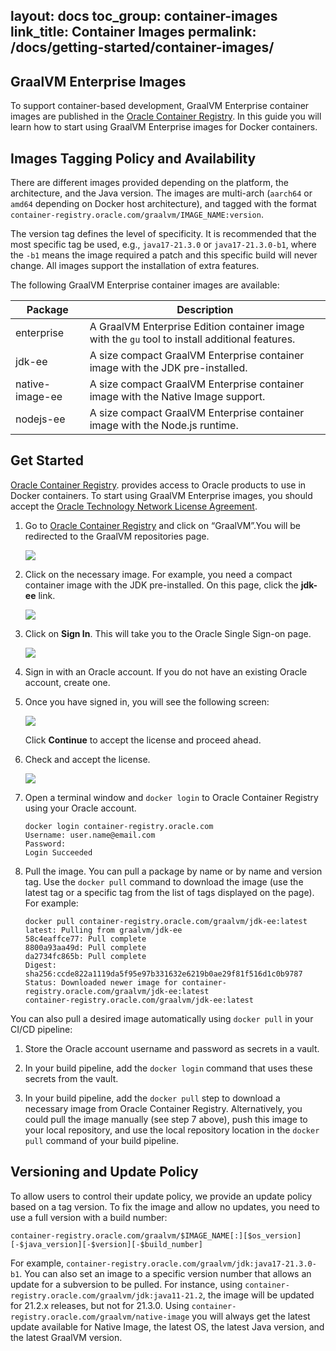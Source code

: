 layout: docs
toc_group: container-images
link_title: Container Images
permalink: /docs/getting-started/container-images/
---

## GraalVM Enterprise Images

To support container-based development, GraalVM Enterprise container images are published in the [Oracle Container Registry](https://container-registry.oracle.com).
In this guide you will learn how to start using GraalVM Enterprise images for Docker containers.

## Images Tagging Policy and Availability

There are different images provided depending on the platform, the architecture, and the Java version.
The images are multi-arch (`aarch64` or `amd64` depending on Docker host architecture), and tagged with the format `container-registry.oracle.com/graalvm/IMAGE_NAME:version`.

The version tag defines the level of specificity.
It is recommended that the most specific tag be used, e.g., `java17-21.3.0` or `java17-21.3.0-b1`, where the `-b1` means the image required a patch and this specific build will never change. All images support the installation of extra features. 

The following GraalVM Enterprise container images are available:

| Package      | Description                                        
------------------------------------------------------------------------------------------------------------------------------------------------------------|-----------|
| enterprise          |  A GraalVM Enterprise Edition container image with the `gu` tool to install additional features. |
| jdk-ee   | A size compact GraalVM Enterprise container image with the JDK pre-installed. |
| native-image-ee | A size compact GraalVM Enterprise container image with the Native Image support. |
| nodejs-ee      | A size compact GraalVM Enterprise container image with the Node.js runtime. |

## Get Started

[Oracle Container Registry](https://container-registry.oracle.com). provides access to Oracle products to use in Docker containers. 
To start using GraalVM Enterprise images, you should accept the [Oracle Technology Network License Agreement](https://www.oracle.com/downloads/licenses/graalvm-otn-license.html). 

1. Go to [Oracle Container Registry](https://container-registry.oracle.com/) and click on “GraalVM”.You will be redirected to the GraalVM repositories page.

    ![](/img/ocir.png)

2. Click on the necessary image. For example, you need a compact container image with the JDK pre-installed. On this page, click the **jdk-ee** link.

    ![](/img/graalvm_repositories.png)

3. Click on **Sign In**. This will take you to the Oracle Single Sign-on page.

    ![](/img/sign-in.png)

4. Sign in with an Oracle account. If you do not have an existing Oracle account, create one.

5. Once you have signed in, you will see the following screen:

    ![](/img/license_review.png)

    Click **Continue** to accept the license and proceed ahead.

6. Check and accept the license.

    ![](/img/license_accepted.png)

7. Open a terminal window and `docker login` to Oracle Container Registry using your Oracle account.

    ```shell
    docker login container-registry.oracle.com
    Username: user.name@email.com
    Password: 
    Login Succeeded
    ```

8. Pull the image. You can pull a package by name or by name and version tag. Use the `docker pull` command to download the image (use the latest tag or a specific tag from the list of tags displayed on the page). For example:

    ```shell
    docker pull container-registry.oracle.com/graalvm/jdk-ee:latest
    latest: Pulling from graalvm/jdk-ee
    58c4eaffce77: Pull complete 
    8800a93aa49d: Pull complete 
    da2734fc865b: Pull complete 
    Digest: sha256:ccde822a1119da5f95e97b331632e6219b0ae29f81f516d1c0b9787
    Status: Downloaded newer image for container-registry.oracle.com/graalvm/jdk-ee:latest
    container-registry.oracle.com/graalvm/jdk-ee:latest
    ```

You can also pull a desired image automatically using `docker pull` in your CI/CD pipeline: 

1. Store the Oracle account username and password as secrets in a vault. 

2. In your build pipeline, add the `docker login` command that uses these secrets from the vault.

3. In your build pipeline, add the `docker pull` step to download a necessary image from Oracle Container Registry.
Alternatively, you could pull the image manually (see step 7 above), push this image to your local repository, and use the local repository location in the `docker pull` command of your build pipeline. 

## Versioning and Update Policy

To allow users to control their update policy, we provide an update policy based on a tag version.
To fix the image and allow no updates, you need to use a full version with a build number:
```
container-registry.oracle.com/graalvm/$IMAGE_NAME[:][$os_version][-$java_version][-$version][-$build_number]
```
For example, `container-registry.oracle.com/graalvm/jdk:java17-21.3.0-b1`.
You can also set an image to a specific version number that allows an update for a subversion to be pulled.
For instance, using `container-registry.oracle.com/graalvm/jdk:java11-21.2`, the image will be updated for 21.2.x releases, but not for 21.3.0.
Using `container-registry.oracle.com/graalvm/native-image` you will always get the latest update available for Native Image, the latest OS, the latest Java version, and the latest GraalVM version.